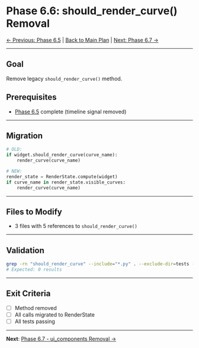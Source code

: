 # Phase 6.6: should_render_curve() Removal

[← Previous: Phase 6.5](PHASE_6.5_TIMELINE_SIGNAL_REMOVAL.md) | [Back to Main Plan](../../PHASE_6_DEPRECATION_REMOVAL_PLAN.md) | [Next: Phase 6.7 →](PHASE_6.7_UI_COMPONENTS_REMOVAL.md)

---

## Goal

Remove legacy `should_render_curve()` method.

## Prerequisites

- [Phase 6.5](PHASE_6.5_TIMELINE_SIGNAL_REMOVAL.md) complete (timeline signal removed)

---

## Migration

```python
# OLD:
if widget.should_render_curve(curve_name):
    render_curve(curve_name)

# NEW:
render_state = RenderState.compute(widget)
if curve_name in render_state.visible_curves:
    render_curve(curve_name)
```

---

## Files to Modify

- 3 files with 5 references to `should_render_curve()`

---

## Validation

```bash
grep -rn "should_render_curve" --include="*.py" . --exclude-dir=tests --exclude-dir=docs
# Expected: 0 results
```

---

## Exit Criteria

- [ ] Method removed
- [ ] All calls migrated to RenderState
- [ ] All tests passing

---

**Next**: [Phase 6.7 - ui_components Removal →](PHASE_6.7_UI_COMPONENTS_REMOVAL.md)
